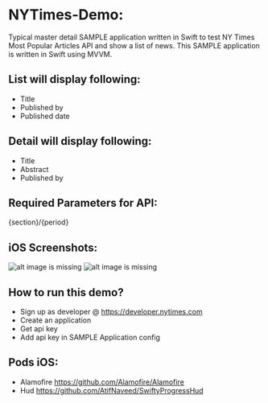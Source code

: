 # NYTimes-Demo:
Typical master detail SAMPLE application written in Swift to test NY Times Most Popular Articles API and show a list of news.
This SAMPLE application is written in Swift using MVVM. 

## List will display following:
- Title
- Published by
- Published date

## Detail will display following:
- Title
- Abstract
- Published by

## Required Parameters for API:
{section}/{period}

## iOS Screenshots:
![alt image is missing](https://res.cloudinary.com/atifcloud/image/upload/c_scale,h_763/v1635947004/1.53.31_qosbc0.png)
![alt image is missing](https://res.cloudinary.com/atifcloud/image/upload/c_scale,h_763/v1635947007/2.53.39_jvgjtt.png)

## How to run this demo?
- Sign up as developer @ https://developer.nytimes.com
- Create an application
- Get api key
- Add api key in SAMPLE Application config

## Pods iOS:
- Alamofire https://github.com/Alamofire/Alamofire
- Hud https://github.com/AtifNaveed/SwiftyProgressHud

